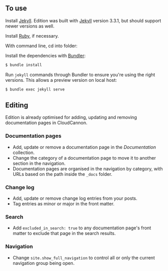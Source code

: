 ## To use

Install [Jekyll](http://jekyllrb.com/). Edition was built with [Jekyll](http://jekyllrb.com/) version 3.3.1, but should support newer versions as well.

Install [Ruby](https://www.ruby-lang.org/en/downloads/), if necessary.

With command line, cd into folder:

Install the dependencies with [Bundler](http://bundler.io/):

~~~bash
$ bundle install
~~~

Run `jekyll` commands through Bundler to ensure you're using the right versions. This allows a preview version on local host:

~~~bash
$ bundle exec jekyll serve
~~~

## Editing

Edition is already optimised for adding, updating and removing documentation pages in CloudCannon.

### Documentation pages

* Add, update or remove a documentation page in the *Documentation* collection.
* Change the category of a documentation page to move it to another section in the navigation.
* Documentation pages are organised in the navigation by category, with URLs based on the path inside the `_docs` folder.

### Change log

* Add, update or remove change log entries from your posts.
* Tag entries as minor or major in the front matter.

### Search

* Add `excluded_in_search: true` to any documentation page's front matter to exclude that page in the search results.

### Navigation

* Change `site.show_full_navigation` to control all or only the current navigation group being open.

